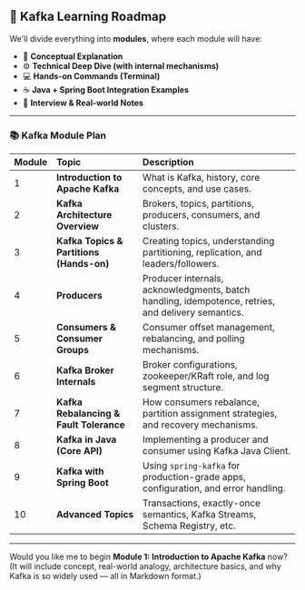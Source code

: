 ## 🧭 **Kafka Learning Roadmap**

We'll divide everything into **modules**, where each module will have:

* 📘 **Conceptual Explanation**
* ⚙️ **Technical Deep Dive (with internal mechanisms)**
* 💻 **Hands-on Commands (Terminal)**
* ☕ **Java + Spring Boot Integration Examples**
* 🧩 **Interview & Real-world Notes**

---

### 📚 **Kafka Module Plan**

| Module | Topic                                    | Description                                                                                        |
| :----- | :--------------------------------------- | :------------------------------------------------------------------------------------------------- |
| 1      | **Introduction to Apache Kafka**         | What is Kafka, history, core concepts, and use cases.                                              |
| 2      | **Kafka Architecture Overview**          | Brokers, topics, partitions, producers, consumers, and clusters.                                   |
| 3      | **Kafka Topics & Partitions (Hands-on)** | Creating topics, understanding partitioning, replication, and leaders/followers.                   |
| 4      | **Producers**                            | Producer internals, acknowledgments, batch handling, idempotence, retries, and delivery semantics. |
| 5      | **Consumers & Consumer Groups**          | Consumer offset management, rebalancing, and polling mechanisms.                                   |
| 6      | **Kafka Broker Internals**               | Broker configurations, zookeeper/KRaft role, and log segment structure.                            |
| 7      | **Kafka Rebalancing & Fault Tolerance**  | How consumers rebalance, partition assignment strategies, and recovery mechanisms.                 |
| 8      | **Kafka in Java (Core API)**             | Implementing a producer and consumer using Kafka Java Client.                                      |
| 9      | **Kafka with Spring Boot**               | Using `spring-kafka` for production-grade apps, configuration, and error handling.                 |
| 10     | **Advanced Topics**                      | Transactions, exactly-once semantics, Kafka Streams, Schema Registry, etc.                         |

---

Would you like me to begin **Module 1: Introduction to Apache Kafka** now?
(It will include concept, real-world analogy, architecture basics, and why Kafka is so widely used — all in Markdown format.)
